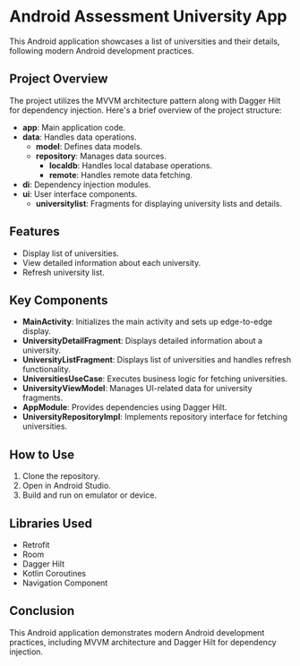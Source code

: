 # Android Assessment University App

This Android application showcases a list of universities and their details, following modern Android development practices.

## Project Overview

The project utilizes the MVVM architecture pattern along with Dagger Hilt for dependency injection. Here's a brief overview of the project structure:

- **app**: Main application code.
- **data**: Handles data operations.
  - **model**: Defines data models.
  - **repository**: Manages data sources.
    - **localdb**: Handles local database operations.
    - **remote**: Handles remote data fetching.
- **di**: Dependency injection modules.
- **ui**: User interface components.
  - **universitylist**: Fragments for displaying university lists and details.

## Features

- Display list of universities.
- View detailed information about each university.
- Refresh university list.

## Key Components

- **MainActivity**: Initializes the main activity and sets up edge-to-edge display.
- **UniversityDetailFragment**: Displays detailed information about a university.
- **UniversityListFragment**: Displays list of universities and handles refresh functionality.
- **UniversitiesUseCase**: Executes business logic for fetching universities.
- **UniversityViewModel**: Manages UI-related data for university fragments.
- **AppModule**: Provides dependencies using Dagger Hilt.
- **UniversityRepositoryImpl**: Implements repository interface for fetching universities.

## How to Use

1. Clone the repository.
2. Open in Android Studio.
3. Build and run on emulator or device.

## Libraries Used

- Retrofit
- Room
- Dagger Hilt
- Kotlin Coroutines
- Navigation Component

## Conclusion
This Android application demonstrates modern Android development practices, including MVVM architecture and Dagger Hilt for dependency injection.
